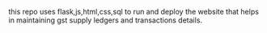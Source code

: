 this repo uses flask,js,html,css,sql to run and deploy the website that helps in maintaining gst supply ledgers and transactions details.
